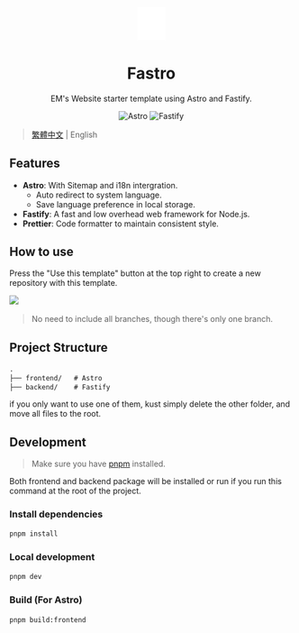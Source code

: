 <div align=center>

<img src="https://raw.githubusercontent.com/Edit-Mr/Fastro/main/frontend/src/assets/img/icon/EM.svg" alt="Fastro Logo" width="50">

# Fastro

EM's Website starter template using Astro and Fastify.

![Astro](https://img.shields.io/badge/Astro-5f3cbe?logo=astro) ![Fastify](https://img.shields.io/badge/Fastify-000000?logo=fastify)

</div>

> [繁體中文](README.zh-Hant.md) | English

## Features

- **Astro**: With Sitemap and i18n intergration.
    - Auto redirect to system language.
    - Save language preference in local storage.
- **Fastify**: A fast and low overhead web framework for Node.js.
- **Prettier**: Code formatter to maintain consistent style.

## How to use

Press the "Use this template" button at the top right to create a new repository with this template.

<img src=https://docs.github.com/assets/cb-76823/mw-1440/images/help/repository/use-this-template-button.webp width=500>

> No need to include all branches, though there's only one branch.

## Project Structure

```plaintext
.
├── frontend/   # Astro
├── backend/    # Fastify
```

if you only want to use one of them, kust simply delete the other folder, and move all files to the root.

## Development

> Make sure you have [pnpm](https://pnpm.io/) installed.

Both frontend and backend package will be installed or run if you run this command at the root of the project.

### Install dependencies

```bash
pnpm install
```

### Local development

```bash
pnpm dev
```

### Build (For Astro)

```bash
pnpm build:frontend
```

